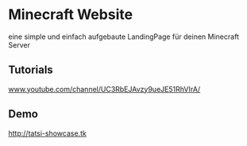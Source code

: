
# Minecraft Website

eine simple und einfach aufgebaute LandingPage für deinen Minecraft Server



## Tutorials
www.youtube.com/channel/UC3RbEJAvzy9ueJE51RhVIrA/
## Demo

http://tatsi-showcase.tk

